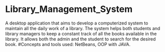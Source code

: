 # Library_Management_System
A desktop application that aims to develop a computerized system to maintain all the daily work of a library. The system helps both students and library managers to keep a constant track of all the books available in the library. It allows both the admin and the student to search for the desired book.
#Concepts and tools used: NetBeans, OOP with JAVA.

